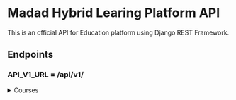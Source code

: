# Madad Hybrid Learing Platform API

This is an official API for Education platform using Django REST Framework.

## Endpoints
### API_V1_URL = /api/v1/

<details>
    <summary>Courses</summary>

### Permissions: IsAuthenticated, IsCourseOwnerOrReadOnly
### 1. GET /courses/
User-created courses.
#### Response:
```json
{
    "count": 1,
    "next": null,
    "previous": null,
    "results": [
        {
            "id": 1,
            "title": "Matematika",
            "price": 100,
            "is_active": true,
            "owner": 2
        }
    ]
}
```

### 2. POST /courses/
Create a new course.
#### Request:
```json
{
    "title": "Matematika",
    "description": "hisoblash"
}
```
#### Response:
```json
{
    "id": 1,
    "title": "Matematika",
    "description": "hisoblash",
    "is_active": true,
    "owner": 2
}
```
### 3. GET /courses/{id}/
Retrieve a specific course.
#### Response:
```json
{
    "id": 1,
    "title": "Matematika",
    "is_active": true,
    "owner": 2
}
```
### 4. GET /courses/{id}/lessons/
User-created course lessons.
#### Response:
```json
{
    "count": 1,
    "next": null,
    "previous": null,
    "results": [
        {
            "id": 1,
            "title": "Matematika",
            "price": 100,
            "is_active": true,
            "owner": 2
        }
    ]
}
```

### 2. POST /courses/
Create a new course.
#### Request:
```json
{
    "title": "Matematika",
    "description": "hisoblash"
}
```
#### Response:
```json
{
    "id": 1,
    "title": "Matematika",
    "description": "hisoblash",
    "is_active": true,
    "owner": 2
}
```

</details>